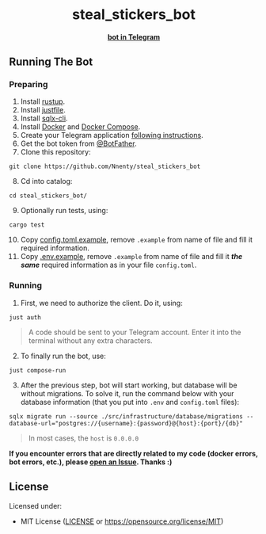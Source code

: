 <h1 align="center">steal_stickers_bot</h1>
<div align="center">
        <h4><a href="https://t.me/steal_stickers_bot">bot in Telegram</a>
</div>

<h2> Running The Bot </h2>
<h3>Preparing</h3>

1. Install [rustup](https://www.rust-lang.org/tools/install).
2. Install [justfile](https://github.com/casey/just?tab=readme-ov-file#pre-built-binaries).
3. Install [sqlx-cli](https://github.com/launchbadge/sqlx/blob/main/sqlx-cli/README.md#install).
4. Install [Docker](https://docs.docker.com/get-docker/) and [Docker Compose](https://docs.docker.com/compose/install/).
5. Create your Telegram application [following instructions](https://core.telegram.org/api/obtaining_api_id).
6. Get the bot token from [@BotFather](https://t.me/BotFather).
7. Clone this repository:
```
git clone https://github.com/Nnenty/steal_stickers_bot
```
8. Cd into catalog:
```
cd steal_stickers_bot/
```
9. Optionally run tests, using: 
```
cargo test
```
10. Copy [config.toml.example](./configs/config.toml.example), remove `.example` from name of file and fill it required information.
11. Copy [.env.example](./.env.example), remove `.example` from name of file and fill it ***the same*** required information as in your file `config.toml`.

<h3>Running</h3>

1. First, we need to authorize the client. Do it, using:
```
just auth
```
> A code should be sent to your Telegram account. Enter it into the terminal without any extra characters.

2. To finally run the bot, use:
```
just compose-run
```

3. After the previous step, bot will start working, but database will be without migrations. To solve it, run the command below with your database information (that you put into `.env` and `config.toml` files):
```
sqlx migrate run --source ./src/infrastructure/database/migrations --database-url="postgres://{username}:{password}@{host}:{port}/{db}"
```
> In most cases, the `host` is `0.0.0.0`

<strong>If you encounter errors that are directly related to my code (docker errors, bot errors, etc.), please [open an Issue](https://github.com/neocim/steal_stickers_bot/issues/new). Thanks :)</strong>


<h2>License</h2>

Licensed under:
- MIT License ([LICENSE](./LICENSE) or https://opensource.org/license/MIT)

